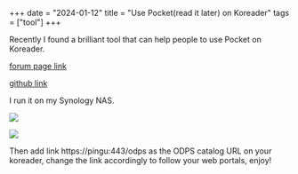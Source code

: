 +++ 
date = "2024-01-12"
title = "Use Pocket(read it later) on Koreader"
tags = ["tool"]
+++

Recently I found a brilliant tool that can help people to use Pocket on Koreader.

[forum page link](https://www.mobileread.com/forums/showthread.php?t=355533)


[github link](https://github.com/BHSPitMonkey/news2reader#news2reader)



I run it on my Synology NAS. 

![](https://i.imgur.com/zUXCjhO.png)

![](https://i.imgur.com/0OkO1m2.png)

Then add link https://pingu:443/odps as the ODPS catalog URL on your koreader, change the link accordingly to follow your web portals, enjoy!
